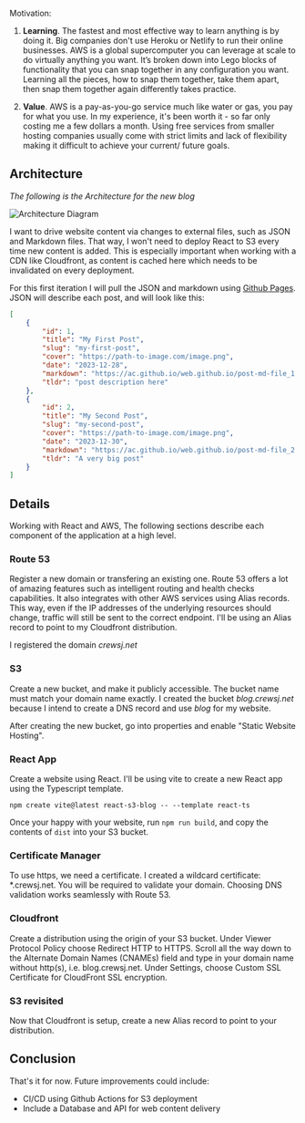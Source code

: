 Motivation: 

1. **Learning**. The fastest and most effective way to learn anything is by doing it. Big companies don't use Heroku or Netlify to run their online businesses. AWS is a global supercomputer you can leverage at scale to do virtually anything you want. It’s broken down into Lego blocks of functionality that you can snap together in any configuration you want. Learning all the pieces, how to snap them together, take them apart, then snap them together again differently takes practice.

2. **Value**. AWS is a pay-as-you-go service much like water or gas, you pay for what you use. In my experience, it's been worth it - so far only costing me a few dollars a month. Using free services from smaller hosting companies usually come with strict limits and lack of flexibility making it difficult to achieve your current/ future goals.

## Architecture

*The following is the Architecture for the new blog*

![Architecture Diagram](https://s3.ap-southeast-2.amazonaws.com/blog.crewsj.net/shared_images/architecture_diagram_01.png "Architecture Diagram")

I want to drive website content via changes to external files, such as JSON and Markdown files. That way, I won't need to deploy React to S3 every time new content is added. This is especially important when working with a CDN like Cloudfront, as content is cached here which needs to be invalidated on every deployment.

For this first iteration I will pull the JSON and markdown using [Github Pages](https://pages.github.com/). JSON will describe each post, and will look like this:

```json
[
    {
        "id": 1,
        "title": "My First Post",
        "slug": "my-first-post",
        "cover": "https://path-to-image.com/image.png",
        "date": "2023-12-28",
        "markdown": "https://ac.github.io/web.github.io/post-md-file_1.md",
        "tldr": "post description here"
    },
    {
        "id": 2,
        "title": "My Second Post",
        "slug": "my-second-post",
        "cover": "https://path-to-image.com/image.png",
        "date": "2023-12-30",
        "markdown": "https://ac.github.io/web.github.io/post-md-file_2.md",
        "tldr": "A very big post"
    }
]
```

## Details
Working with React and AWS, The following sections describe each component of the application at a high level.

### Route 53
Register a new domain or transfering an existing one. Route 53 offers a lot of amazing features such as intelligent routing and health checks capabilities. It also integrates with other AWS services using Alias records. This way, even if the IP addresses of the underlying resources should change, traffic will still be sent to the correct endpoint. I'll be using an Alias record to point to my Cloudfront distribution.

I registered the domain *crewsj.net*

### S3
Create a new bucket, and make it publicly accessible. The bucket name must match your domain name exactly. I created the bucket *blog.crewsj.net* because I intend to create a DNS record and use *blog* for my website.

After creating the new bucket, go into properties and enable "Static Website Hosting".


### React App
Create a website using React. I'll be using vite to create a new React app using the Typescript template.

```
npm create vite@latest react-s3-blog -- --template react-ts
```

Once your happy with your website, run ```npm run build```, and copy the contents of ```dist``` into your S3 bucket.


### Certificate Manager
To use https, we need a certificate. I created a wildcard certificate: *.crewsj.net. You will be required to validate your domain. Choosing DNS validation works seamlessly with Route 53.


### Cloudfront
Create a distribution using the origin of your S3 bucket. Under Viewer Protocol Policy choose Redirect HTTP to HTTPS. Scroll all the way down to the Alternate Domain Names (CNAMEs) field and type in your domain name without http(s), i.e. blog.crewsj.net. Under Settings, choose Custom SSL Certificate for CloudFront SSL encryption.

### S3 revisited
Now that Cloudfront is setup, create a new Alias record to point to your distribution.

## Conclusion
That's it for now. Future improvements could include:
 - CI/CD using Github Actions for S3 deployment
 - Include a Database and API for web content delivery